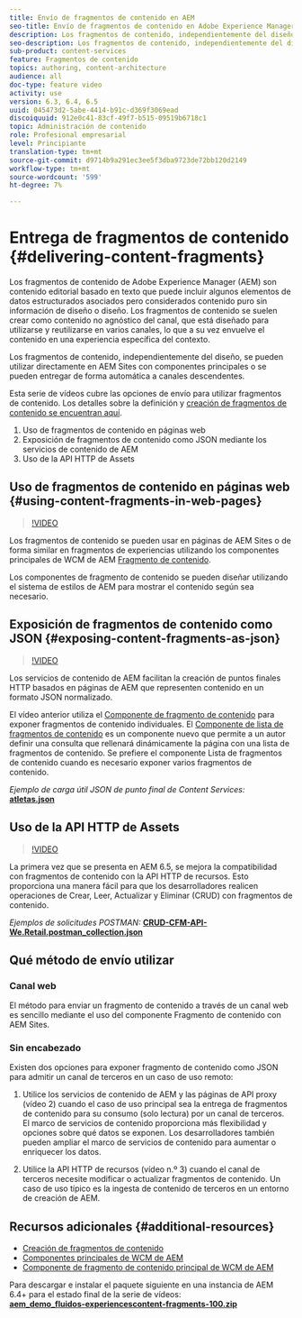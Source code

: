 ```yaml
---
title: Envío de fragmentos de contenido en AEM
seo-title: Envío de fragmentos de contenido en Adobe Experience Manager
description: Los fragmentos de contenido, independientemente del diseño, se pueden utilizar directamente en AEM Sites con componentes principales o se pueden entregar de forma automática a canales descendentes.
seo-description: Los fragmentos de contenido, independientemente del diseño, se pueden utilizar directamente en AEM Sites con componentes principales o se pueden entregar de forma automática a canales descendentes.
sub-product: content-services
feature: Fragmentos de contenido
topics: authoring, content-architecture
audience: all
doc-type: feature video
activity: use
version: 6.3, 6.4, 6.5
uuid: 045473d2-5abe-4414-b91c-d369f3069ead
discoiquuid: 912e0c41-83cf-49f7-b515-09519b6718c1
topic: Administración de contenido
role: Profesional empresarial
level: Principiante
translation-type: tm+mt
source-git-commit: d9714b9a291ec3ee5f3dba9723de72bb120d2149
workflow-type: tm+mt
source-wordcount: '599'
ht-degree: 7%

---
```



# Entrega de fragmentos de contenido {#delivering-content-fragments}

Los fragmentos de contenido de Adobe Experience Manager (AEM) son contenido editorial basado en texto que puede incluir algunos elementos de datos estructurados asociados pero considerados contenido puro sin información de diseño o diseño. Los fragmentos de contenido se suelen crear como contenido no agnóstico del canal, que está diseñado para utilizarse y reutilizarse en varios canales, lo que a su vez envuelve el contenido en una experiencia específica del contexto.

Los fragmentos de contenido, independientemente del diseño, se pueden utilizar directamente en AEM Sites con componentes principales o se pueden entregar de forma automática a canales descendentes.

Esta serie de vídeos cubre las opciones de envío para utilizar fragmentos de contenido. Los detalles sobre la definición y [creación de fragmentos de contenido se encuentran aquí](content-fragments-feature-video-use.md).

1. Uso de fragmentos de contenido en páginas web
2. Exposición de fragmentos de contenido como JSON mediante los servicios de contenido de AEM
3. Uso de la API HTTP de Assets

## Uso de fragmentos de contenido en páginas web {#using-content-fragments-in-web-pages}

>[!VIDEO](https://video.tv.adobe.com/v/22449/?quality=12&learn=on)

Los fragmentos de contenido se pueden usar en páginas de AEM Sites o de forma similar en fragmentos de experiencias utilizando los componentes principales de WCM de AEM [Fragmento de contenido](https://docs.adobe.com/content/help/en/experience-manager-core-components/using/components/content-fragment-component.html).

Los componentes de fragmento de contenido se pueden diseñar utilizando el sistema de estilos de AEM para mostrar el contenido según sea necesario.

## Exposición de fragmentos de contenido como JSON {#exposing-content-fragments-as-json}

>[!VIDEO](https://video.tv.adobe.com/v/22448/?quality=12&learn=on)

Los servicios de contenido de AEM facilitan la creación de puntos finales HTTP basados en páginas de AEM que representen contenido en un formato JSON normalizado.

El vídeo anterior utiliza el [Componente de fragmento de contenido](https://docs.adobe.com/content/help/en/experience-manager-core-components/using/components/content-fragment-component.html) para exponer fragmentos de contenido individuales. El [Componente de lista de fragmentos de contenido](https://docs.adobe.com/content/help/en/experience-manager-core-components/using/components/content-fragment-list.html) es un componente nuevo que permite a un autor definir una consulta que rellenará dinámicamente la página con una lista de fragmentos de contenido. Se prefiere el componente Lista de fragmentos de contenido cuando es necesario exponer varios fragmentos de contenido.

*Ejemplo de carga útil JSON de punto final de Content Services:*\
**[atletas.json](assets/athletes.json)**

## Uso de la API HTTP de Assets

>[!VIDEO](https://video.tv.adobe.com/v/26390/?quality=12&learn=on)

La primera vez que se presenta en AEM 6.5, se mejora la compatibilidad con fragmentos de contenido con la API HTTP de recursos. Esto proporciona una manera fácil para que los desarrolladores realicen operaciones de Crear, Leer, Actualizar y Eliminar (CRUD) con fragmentos de contenido.

*Ejemplos de solicitudes POSTMAN:*
**[CRUD-CFM-API-We.Retail.postman_collection.json](assets/CRUD-CFM-API-We.Retail.postman_collection.json)**

## Qué método de envío utilizar

### Canal web

El método para enviar un fragmento de contenido a través de un canal web es sencillo mediante el uso del componente Fragmento de contenido con AEM Sites.

### Sin encabezado

Existen dos opciones para exponer fragmento de contenido como JSON para admitir un canal de terceros en un caso de uso remoto:

1. Utilice los servicios de contenido de AEM y las páginas de API proxy (vídeo 2) cuando el caso de uso principal sea la entrega de fragmentos de contenido para su consumo (solo lectura) por un canal de terceros. El marco de servicios de contenido proporciona más flexibilidad y opciones sobre qué datos se exponen. Los desarrolladores también pueden ampliar el marco de servicios de contenido para aumentar o enriquecer los datos.

2. Utilice la API HTTP de recursos (vídeo n.º 3) cuando el canal de terceros necesite modificar o actualizar fragmentos de contenido. Un caso de uso típico es la ingesta de contenido de terceros en un entorno de creación de AEM.

## Recursos adicionales {#additional-resources}

* [Creación de fragmentos de contenido](content-fragments-feature-video-use.md)
* [Componentes principales de WCM de AEM](https://docs.adobe.com/content/help/es-ES/experience-manager-core-components/using/introduction.html)
* [Componente de fragmento de contenido principal de WCM de AEM](https://docs.adobe.com/content/help/en/experience-manager-core-components/using/components/content-fragment-component.html)

Para descargar e instalar el paquete siguiente en una instancia de AEM 6.4+ para el estado final de la serie de vídeos:\
**[aem_demo_fluidos-experiencescontent-fragments-100.zip](assets/aem_demo_fluid-experiencescontent-fragments-100.zip)**
